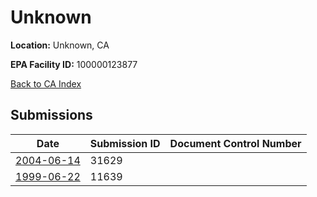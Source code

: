 # Unknown

**Location:** Unknown, CA

**EPA Facility ID:** 100000123877

[Back to CA Index](../../index.md)

## Submissions

| Date | Submission ID | Document Control Number |
|------|--------------|-------------------------|
| [2004-06-14](submissions/31629.md) | 31629 |  |
| [1999-06-22](submissions/11639.md) | 11639 |  |
